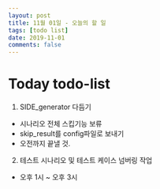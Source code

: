 ```yaml
---
layout: post
title: 11월 01일 - 오늘의 할 일
tags: [todo list]
date: 2019-11-01
comments: false
---
```


# Today todo-list

1. SIDE_generator 다듬기
 - 시나리오 전체 스킵기능 보류
 - skip_result를 config파일로 보내기
 - 오전까지 끝낼 것.

2. 테스트 시나리오 및 테스트 케이스 넘버링 작업
 - 오후 1시 ~ 오후 3시